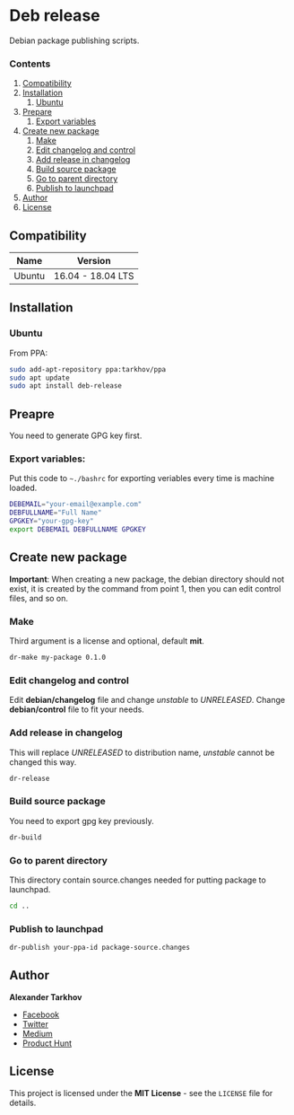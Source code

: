 # Deb release

Debian package publishing scripts.

### Contents

1. [Compatibility](#compatibility)
2. [Installation](#installation)
   1. [Ubuntu](#ubuntu)
3. [Prepare](#prepare)
   1. [Export variables](#export-variables)
4. [Create new package](#create-new-package)
   1. [Make](#make)
   2. [Edit changelog and control](#edit-changelog-and-control)
   3. [Add release in changelog](#add-release-in-changelog)
   4. [Build source package](#build-source-package)
   5. [Go to parent directory](#go-to-parent-directory)
   6. [Publish to launchpad](#publish-to-launchpad)
5. [Author](#author)
6. [License](#license)

## Compatibility

Name | Version
------- | -------
Ubuntu | 16.04 - 18.04 LTS

## Installation

### Ubuntu

From PPA:

```bash
sudo add-apt-repository ppa:tarkhov/ppa
sudo apt update
sudo apt install deb-release
```

## Preapre

You need to generate GPG key first.

### Export variables:

Put this code to `~./bashrc` for exporting veriables every time is machine loaded.

```bash
DEBEMAIL="your-email@example.com"
DEBFULLNAME="Full Name"
GPGKEY="your-gpg-key"
export DEBEMAIL DEBFULLNAME GPGKEY
```

## Create new package

**Important**: When creating a new package, the debian directory should not exist, it is created by the command from point 1, then you can edit control files, and so on.

### Make

Third argument is a license and optional, default **mit**.

```bash
dr-make my-package 0.1.0
```

### Edit changelog and control

Edit **debian/changelog** file and change *unstable* to *UNRELEASED*. Change **debian/control** file to fit your needs.

### Add release in changelog

This will replace *UNRELEASED* to distribution name, *unstable* cannot be changed this way.

```bash
dr-release
```

### Build source package

You need to export gpg key previously.

```bash
dr-build
```

### Go to parent directory

This directory contain source.changes needed for putting package to launchpad.

```bash
cd ..
```

### Publish to launchpad

```bash
dr-publish your-ppa-id package-source.changes
```

## Author

**Alexander Tarkhov**

* [Facebook](https://www.facebook.com/alex.tarkhov)
* [Twitter](https://twitter.com/alextarkhov)
* [Medium](https://medium.com/@tarkhov)
* [Product Hunt](https://www.producthunt.com/@tarkhov)

## License

This project is licensed under the **MIT License** - see the `LICENSE` file for details.
